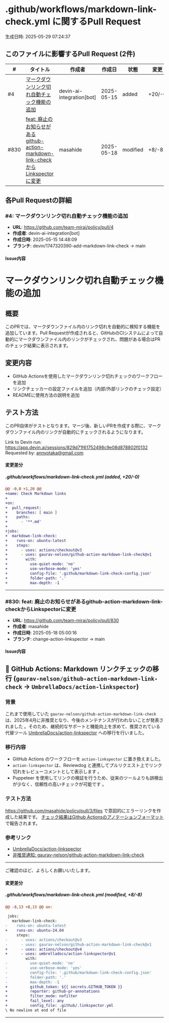 # .github/workflows/markdown-link-check.yml に関するPull Request

生成日時: 2025-05-29 07:24:37

## このファイルに影響するPull Request (2件)

| # | タイトル | 作成者 | 作成日 | 状態 | 変更 |
|---|---------|--------|--------|------|------|
| #4 | [マークダウンリンク切れ自動チェック機能の追加](https://github.com/team-mirai/policy/pull/4) | devin-ai-integration[bot] | 2025-05-15 | added | +20/-0 |
| #830 | [feat: 廃止のお知らせがあるgithub-action-markdown-link-checkからLinkspectorに変更](https://github.com/team-mirai/policy/pull/830) | masahide | 2025-05-18 | modified | +8/-8 |

## 各Pull Requestの詳細

### #4: マークダウンリンク切れ自動チェック機能の追加

- **URL**: https://github.com/team-mirai/policy/pull/4
- **作成者**: devin-ai-integration[bot]
- **作成日時**: 2025-05-15 14:48:09
- **ブランチ**: devin/1747320390-add-markdown-link-check → main

#### Issue内容

# マークダウンリンク切れ自動チェック機能の追加

## 概要
このPRでは、マークダウンファイル内のリンク切れを自動的に検知する機能を追加しています。Pull Requestが作成されると、GitHubのCIシステムによって自動的にマークダウンファイル内のリンクがチェックされ、問題がある場合はPRのチェック結果に表示されます。

## 変更内容
- GitHub Actionsを使用したマークダウンリンク切れチェックのワークフローを追加
- リンクチェッカーの設定ファイルを追加（内部/外部リンクのチェック設定）
- READMEに使用方法の説明を追加

## テスト方法
このPR自体がテストとなります。マージ後、新しいPRを作成する際に、マークダウンファイル内のリンクが自動的にチェックされるようになります。

Link to Devin run: https://app.devin.ai/sessions/829d71f61752498c9e08d878802f0132
Requested by: annyotaka@gmail.com


#### 変更差分

##### .github/workflows/markdown-link-check.yml (added, +20/-0)

```diff
@@ -0,0 +1,20 @@
+name: Check Markdown links
+
+on:
+  pull_request:
+    branches: [ main ]
+    paths:
+      - '**.md'
+
+jobs:
+  markdown-link-check:
+    runs-on: ubuntu-latest
+    steps:
+      - uses: actions/checkout@v3
+      - uses: gaurav-nelson/github-action-markdown-link-check@v1
+        with:
+          use-quiet-mode: 'no'
+          use-verbose-mode: 'yes'
+          config-file: '.github/markdown-link-check-config.json'
+          folder-path: '.'
+          max-depth: -1
```

---

### #830: feat: 廃止のお知らせがあるgithub-action-markdown-link-checkからLinkspectorに変更

- **URL**: https://github.com/team-mirai/policy/pull/830
- **作成者**: masahide
- **作成日時**: 2025-05-18 05:00:16
- **ブランチ**: change-action-linkspector → main

#### Issue内容

## 🔄 GitHub Actions: Markdown リンクチェックの移行 (`gaurav-nelson/github-action-markdown-link-check` → `UmbrellaDocs/action-linkspector`)

### 背景

これまで使用していた `gaurav-nelson/github-action-markdown-link-check` は、2025年4月に非推奨となり、今後のメンテナンスが行われないことが発表されました 。そのため、継続的なサポートと機能向上を求めて、推奨されている代替ツール [UmbrellaDocs/action-linkspector](https://github.com/UmbrellaDocs/action-linkspector) への移行を行いました。

### 移行内容

* GitHub Actions のワークフローを `action-linkspector` に置き換えました。
* `action-linkspector` は、Reviewdog と連携してプルリクエスト上でリンク切れをレビューコメントとして表示します 。
* Puppeteer を使用してリンクの検証を行うため、従来のツールよりも誤検出が少なく、信頼性の高いチェックが可能です 。

### テスト方法

https://github.com/masahide/policy/pull/3/files で意図的にエラーリンクを作成した結果です。
[チェック結果はGithub Actionsのアノテーションフォーマット](https://github.com/reviewdog/reviewdog?tab=readme-ov-file#reporter-github-annotations--reportergithub-annotations)で報告されます。


### 参考リンク

* [UmbrellaDocs/action-linkspector](https://github.com/UmbrellaDocs/action-linkspector)
* [非推奨通知: gaurav-nelson/github-action-markdown-link-check](https://github.com/gaurav-nelson/github-action-markdown-link-check)

---

ご確認のほど、よろしくお願いいたします。

#### 変更差分

##### .github/workflows/markdown-link-check.yml (modified, +8/-8)

```diff
@@ -8,13 +8,13 @@ on:
 
 jobs:
   markdown-link-check:
-    runs-on: ubuntu-latest
+    runs-on: ubuntu-24.04
     steps:
-      - uses: actions/checkout@v3
-      - uses: gaurav-nelson/github-action-markdown-link-check@v1
+      - uses: actions/checkout@v4
+      - uses: umbrelladocs/action-linkspector@v1
         with:
-          use-quiet-mode: 'no'
-          use-verbose-mode: 'yes'
-          config-file: '.github/markdown-link-check-config.json'
-          folder-path: '.'
-          max-depth: -1
+          github_token: ${{ secrets.GITHUB_TOKEN }}
+          reporter: github-pr-annotations
+          filter_mode: nofilter
+          fail_level: any
+          config_file: .github/.linkspector.yml
\ No newline at end of file
```

---

